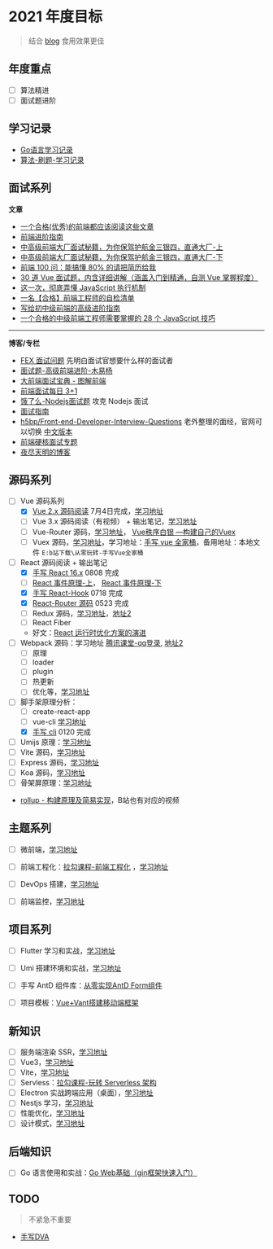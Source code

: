 # 2021 年度目标

> 结合 [blog](https://github.com/Jsmond2016/blog) 食用效果更佳

## 年度重点

- [ ] 算法精进
- [ ] 面试题进阶

## 学习记录

- [Go语言学习记录](https://github.com/Jsmond2016/go-study)
- [算法-刷题-学习记录](https://jsmond2016.github.io/leetcode/)

## 面试系列

**文章**

- [一个合格(优秀)的前端都应该阅读这些文章](https://juejin.cn/post/6844903896637259784)
- [前端进阶指南](https://juejin.cn/post/6977258091662278669)
- [中高级前端大厂面试秘籍，为你保驾护航金三银四，直通大厂-上](https://juejin.cn/post/6844903776512393224)
- [中高级前端大厂面试秘籍，为你保驾护航金三银四，直通大厂-下](https://juejin.cn/post/6844903830979608584)
- [前端 100 问：能搞懂 80% 的请把简历给我](https://juejin.cn/post/6844903885488783374)
- [30 道 Vue 面试题，内含详细讲解（涵盖入门到精通，自测 Vue 掌握程度）](https://juejin.cn/post/6844903918753808398)
- [这一次，彻底弄懂 JavaScript 执行机制](https://juejin.cn/post/6844903512845860872)
- [一名【合格】前端工程师的自检清单](https://juejin.cn/post/6844903830887366670)
- [写给初中级前端的高级进阶指南](https://juejin.cn/post/6844904103504527374)
- [一个合格的中级前端工程师需要掌握的 28 个 JavaScript 技巧](https://juejin.cn/post/6844903856489365518#heading-20)

---

**博客/专栏**

- [FEX 面试问题](https://github.com/fex-team/interview-questions) 先明白面试官想要什么样的面试者
- [面试题-高级前端进阶-木易杨](https://github.com/Advanced-Frontend/Daily-Interview-Question)
- [大前端面试宝典 - 图解前端](https://github.com/azl397985856/fe-interview)
- [前端面试每日 3+1](https://github.com/haizlin/fe-interview)
- [饿了么-Nodejs面试题](https://github.com/ElemeFE/node-interview) 攻克 Nodejs 面试
- [面试指南](https://github.com/poetries/FE-Interview-Questions)
- [h5bp/Front-end-Developer-Interview-Questions](https://github.com/h5bp/Front-end-Developer-Interview-Questions/commits/main) 老外整理的面经，官网可以切换 [中文版本](https://h5bp.org/Front-end-Developer-Interview-Questions/translations/chinese/)
- [前端硬核面试专题](https://github.com/biaochenxuying/blog/blob/master/interview/fe-interview.md)
- [夜尽天明的博客](https://github.com/biaochenxuying/blog)


## 源码系列

- [ ] Vue 源码系列
  - [x] [Vue 2.x 源码阅读](https://github.com/Jsmond2016/blog/issues/5) 7月4日完成，[学习地址](https://www.bilibili.com/video/BV1LE411e7HE)
  - [ ] Vue 3.x 源码阅读（有视频） + 输出笔记，[学习地址](https://www.bilibili.com/video/BV1fy4y1y7sc?p=1)
  - [ ] Vue-Router 源码，[学习地址](https://www.bilibili.com/video/BV1Ui4y177PA)， [Vue秩序白银 —构建自己的Vuex](https://juejin.cn/post/6844903801443500046)
  - [ ] Vuex 源码，[学习地址](#)，学习地址：[手写 vue 全家桶](https://www.bilibili.com/video/BV1PX4y1P7TF?p=1)，备用地址：本地文件 `E:b站下载\从零玩转-手写Vue全家桶`
- [ ] React 源码阅读 + 输出笔记
  - [x] [手写 React 16.x](https://github.com/Jsmond2016/react-source) 0808 完成
  - [ ] [React 事件原理-上](https://www.bilibili.com/video/BV1wh411i7j8)， [React 事件原理-下](https://www.bilibili.com/video/BV1Hv411V7RH)
  - [x] [手写 React-Hook](https://github.com/Jsmond2016/react-hook-source) 0718 完成
  - [x] [React-Router 源码](https://github.com/Jsmond2016/react-router-dom-nut) 0523 完成
  - [ ] Redux 源码，[学习地址](https://www.bilibili.com/video/BV1254y1L7UP?from=search&seid=18119191314623694637)，[地址2](https://hyf.js.org/react-naive-book/lesson30)
  - [ ] React Fiber
  - 好文：[React 运行时优化方案的演进](https://juejin.cn/post/7010539227284766751)
- [ ] Webpack 源码：学习地址 [腾讯课堂-qq登录](https://ke.qq.com/webcourse/index.html#cid=334441&term_id=100396918&taid=2669936355121769&type=1024&vid=5285890786323603218), [地址2](https://ke.qq.com/webcourse/index.html#cid=3098888&term_id=103220429&taid=10356162586167560&type=1024&vid=5285890810073557074)
  - [ ] 原理
  - [ ] loader
  - [ ] plugin
  - [ ] 热更新
  - [ ] 优化等，[学习地址](https://www.bilibili.com/video/BV1jy4y1S7fy)
- [ ] 脚手架原理分析：
  - [ ] create-react-app
  - [ ] vue-cli [学习地址](#)
  - [x] [手写 cli](https://github.com/Jsmond2016/ddb-cli) 0120 完成
- [ ] Umijs 原理：[学习地址](https://www.bilibili.com/video/BV1d54y147wx)
- [ ] Vite 源码，[学习地址](#)
- [ ] Express 源码，[学习地址](#)
- [ ] Koa 源码，[学习地址](#)
- [ ] 骨架屏原理：[学习地址](https://www.bilibili.com/video/BV1Qk4y1271Y)
- [rollup - 构建原理及简易实现](https://mp.weixin.qq.com/s/-bCCUBnEjjRkeOcLhXjS4Q)，B站也有对应的视频


## 主题系列

- [ ] 微前端，[学习地址](https://www.bilibili.com/video/BV1Go4y197xW)
- [ ] 前端工程化：[拉勾课程-前端工程化](https://kaiwu.lagou.com/course/courseInfo.htm?courseId=416#/content) ，[学习地址](#)
- [ ] DevOps 搭建，[学习地址](https://www.bilibili.com/video/BV1n5411P7zB?p=21)
- [ ] 前端监控，[学习地址](#)



## 项目系列

- [ ] Flutter 学习和实战，[学习地址](#)
- [ ] Umi 搭建环境和实战，[学习地址](https://www.bilibili.com/video/BV1ft4y1r7aD)
- [ ] 手写 AntD 组件库：[从零实现AntD Form组件](https://www.bilibili.com/video/BV1Cr4y1w7JF)
- [ ] 项目模板：[Vue+Vant搭建移动端框架](https://www.bilibili.com/video/BV1964y1F7uT)



## 新知识

- [ ] 服务端渲染 SSR，[学习地址](#)
- [ ] Vue3，[学习地址](#)
- [ ] Vite，[学习地址](#)
- [ ] Servless：[拉勾课程-玩转 Serverless 架构](https://kaiwu.lagou.com/course/courseInfo.htm?courseId=589#/content)
- [ ] Electron 实战跨端应用（桌面），[学习地址](#)
- [ ] Nestjs 学习，[学习地址](#)
- [ ] 性能优化，[学习地址](#)
- [ ] 设计模式，[学习地址](#)

## 后端知识

- [ ] Go 语言使用和实战：[Go Web基础（gin框架快速入门）](https://study.163.com/course/courseMain.htm?courseId=1210182958)

## TODO

> 不紧急不重要

- [手写DVA](https://www.bilibili.com/video/BV18K4y137Ai?p=4&t=1227)
